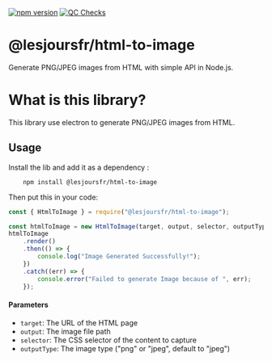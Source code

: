 [![npm version](https://badge.fury.io/js/@lesjoursfr%2Fhtml-to-image.svg)](https://badge.fury.io/js/@lesjoursfr%2Fhtml-to-image)
[![QC Checks](https://github.com/lesjoursfr/html-to-image/actions/workflows/quality-control.yml/badge.svg)](https://github.com/lesjoursfr/html-to-image/actions/workflows/quality-control.yml)

# @lesjoursfr/html-to-image

Generate PNG/JPEG images from HTML with simple API in Node.js.

# What is this library?

This library use electron to generate PNG/JPEG images from HTML.

## Usage

Install the lib and add it as a dependency :

```
    npm install @lesjoursfr/html-to-image
```

Then put this in your code:

```javascript
const { HtmlToImage } = require("@lesjoursfr/html-to-image");

const htmlToImage = new HtmlToImage(target, output, selector, outputType);
htmlToImage
	.render()
	.then(() => {
		console.log("Image Generated Successfully!");
	})
	.catch((err) => {
		console.error("Failed to generate Image because of ", err);
	});
```

#### Parameters

- `target`:
  The URL of the HTML page
- `output`:
  The image file path
- `selector`:
  The CSS selector of the content to capture
- `outputType`:
  The image type ("png" or "jpeg", default to "jpeg")
